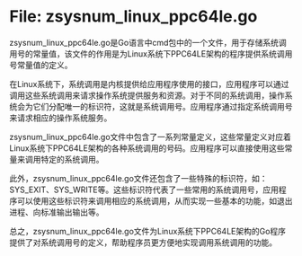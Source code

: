 # File: zsysnum_linux_ppc64le.go

zsysnum_linux_ppc64le.go是Go语言中cmd包中的一个文件，用于存储系统调用号的常量值，该文件的作用是为Linux系统下PPC64LE架构的程序提供系统调用号常量值的定义。

在Linux系统下，系统调用是内核提供给应用程序使用的接口，应用程序可以通过调用这些系统调用来请求操作系统提供服务和资源。对于不同的系统调用，操作系统会为它们分配唯一的标识符，这就是系统调用号。应用程序通过指定系统调用号来请求相应的操作系统服务。

zsysnum_linux_ppc64le.go文件中包含了一系列常量定义，这些常量定义对应着Linux系统下PPC64LE架构的各种系统调用的号码。应用程序可以直接使用这些常量来调用特定的系统调用。

此外，zsysnum_linux_ppc64le.go文件还包含了一些特殊的标识符，如：SYS_EXIT、SYS_WRITE等。这些标识符代表了一些常用的系统调用号，应用程序可以使用这些标识符来调用相应的系统调用，从而实现一些基本的功能，如退出进程、向标准输出输出等。

总之，zsysnum_linux_ppc64le.go文件为Linux系统下PPC64LE架构的Go程序提供了对系统调用号的定义，帮助程序员更方便地实现调用系统调用的功能。

